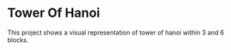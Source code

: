 # Tower Of Hanoi
This project shows a visual representation of tower of hanoi within 3 and 6 blocks.
